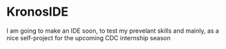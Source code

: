 # KronosIDE
I am going to make an IDE soon, to test my prevelant skills and mainly, as a nice self-project for the upcoming CDC internship season
